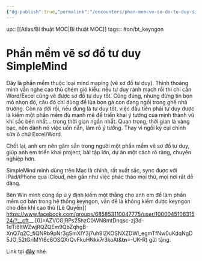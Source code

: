 ```yaml
---
{"dg-publish":true,"permalink":"/encounters/phan-mem-ve-so-do-tu-duy-simple-mind/"}
---
```


up:: [[Atlas/Bí thuật MOC\|Bí thuật MOC]]
tags:: #on/bt_keyngon 

# Phần mềm vẽ sơ đồ tư duy SimpleMind
Đây là phần mềm thuộc loại mind maping (vẽ sơ đồ tư duy). Thỉnh thoảng mình vẫn nghe cao thủ chém gió kiểu: nếu tư duy rành mạch rồi thì chỉ cần Word/Excel cũng vẽ được sơ đồ tư duy tốt. Cũng đúng, nhưng đừng tin bọn mỏ nhọn đó, câu đó chỉ dùng để lùa bọn gà con đang ngồi trong ghế nhà trường. Còn ra đời rồi, nếu đúng là tư duy tốt, việc đầu tiên phải tư duy được là kiếm một phần mềm đủ mạnh mẽ để triển khai ý tưởng của mình thành vũ khí sắc bén nhất... trong thời gian ngắn nhất. Quan trọng, thời gian là vàng bạc, nên dành nó việc uốn nắn, làm rõ ý tưởng. Thay vì ngồi kỳ cụi chỉnh sửa ô chữ Excel/Word.

Chốt lại, anh em nên găm sẵn trong người một phần mềm vẽ sơ đồ tư duy, giúp anh em triển khai project, bài tập lớn, dự án một cách rõ ràng, chuyên nghiệp hơn.

SimpleMind mình dùng trên Mac là chính, rất xuất sắc, sync được với iPad/iPhone qua iCloud, nên gần như việc phác thảo mọi thứ, mọi nơi rất dễ dàng.

Bên Win mình cũng ấp ủ ý định kiếm một thằng cho anh em để làm phần mềm cơ bản trong hệ thống keyngon, vấn đề là không kiếm được keyngon cho đến khi cao thủ [Lê Quyền]( https://www.facebook.com/groups/685853110047775/user/100004510631524/?__cft__ [0]=AZVCGjRPs25hzC0WN8mtDnqsc-zj3d-1dTi6ItWZwjRQZQEm9QbZqhgB-XnQ7q2C_fiQNRb9pNr3gSmXIY3j7uh9lZKOSNXZDWl_egmTfNw0uKdqNgD5JO_52tGriMYI6c6OSQXrQvFkuHNkk7r3koAt&__tn__=-UK-R) gửi tặng.

Link tại [**đây**](https://l.facebook.com/l.php?u=https%3A%2F%2Fjustpaste.it%2F24k3m%3Ffbclid%3DIwAR2HqpR9GMqtOJoQqxRkEnko30k4O7ATwPTaTfgHwt9CUH9pqXKREggDTOk&h=AT2wPoMo_4cj8c5E3udoNFOwYRFoAEmbkezFeN9BdmW4keIm57xi9wDunQWa48Lyd3zhxd-migrVTgfOn8QACq1VxlZZq6LLeaS8LWQyV89Mnj1fZLjE-OVQdH8jz24mf8jU&__tn__=-UK-R&c[0]=AT0Ihgx-KedV0F2JO5j27MhF-LzCe0PHYlUgtkA2dPkcjRyEEaIjszIHvLHh3ARAEoDup-34cf1dngfYFBWqQxPRAz6faW8QTI1fUrqNAaWoAN556Ych3z8SRyGhfdBfeDjpDIX8905YB5_iSS3Q0Z_UzZaGS6zaf5A9k38) nhé.